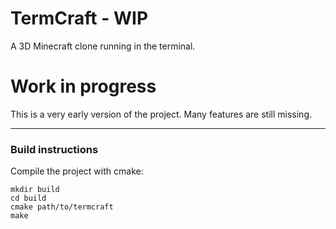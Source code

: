 # TermCraft - WIP
A 3D Minecraft clone running in the terminal.

# Work in progress
This is a very early version of the project. Many features are still missing.

---

### Build instructions
Compile the project with cmake:  
```
mkdir build
cd build
cmake path/to/termcraft
make
```
